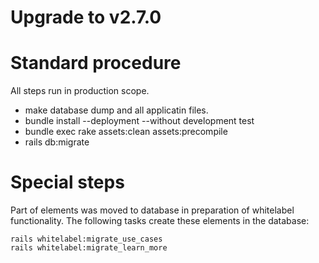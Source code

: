 # Upgrade to v2.7.0

# Standard procedure

All steps run in production scope.

- make database dump and all applicatin files.
- bundle install --deployment --without development test
- bundle exec rake assets:clean assets:precompile
- rails db:migrate

# Special steps

Part of elements was moved to database in preparation of whitelabel functionality.
The following tasks create these elements in the database:

```
rails whitelabel:migrate_use_cases
rails whitelabel:migrate_learn_more
```
